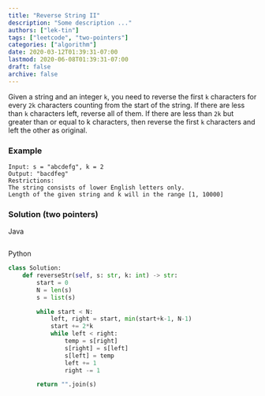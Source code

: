 ```yaml
---
title: "Reverse String II"
description: "Some description ..."
authors: ["lek-tin"]
tags: ["leetcode", "two-pointers"]
categories: ["algorithm"]
date: 2020-03-12T01:39:31-07:00
lastmod: 2020-06-08T01:39:31-07:00
draft: false
archive: false
---
```


Given a string and an integer `k`, you need to reverse the first `k` characters for every `2k` characters counting from the start of the string. If there are less than `k` characters left, reverse all of them. If there are less than `2k` but greater than or equal to k characters, then reverse the first `k` characters and left the other as original.  

### Example

```
Input: s = "abcdefg", k = 2
Output: "bacdfeg"
Restrictions:
The string consists of lower English letters only.
Length of the given string and k will in the range [1, 10000]
```

### Solution (two pointers)

Java
```java
```

Python
```python
class Solution:
    def reverseStr(self, s: str, k: int) -> str:
        start = 0
        N = len(s)
        s = list(s)

        while start < N:
            left, right = start, min(start+k-1, N-1)
            start += 2*k
            while left < right:
                temp = s[right]
                s[right] = s[left]
                s[left] = temp
                left += 1
                right -= 1

        return "".join(s)
```
